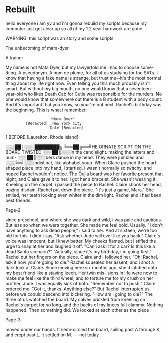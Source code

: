 # Rebuilt
hello everyone i am yv and i'm gonna rebuild my scripts because my computer just got clear up so all of my 1.2 year hardwork are gone

WARNING. this script was an story and some scripts 

The unbecoming of mara-dyer

A trainer

My name is not Mata Dyer, but my 
lawyertold me i had to choose some-
thing. A pseudonym. A nom de plume,
for all of us studying for the SATs.
I know that having a fake name is 
strange, but trust me--it's the most
normal thing about my life right now.
Even telling you this much probably 
isn't smart. But without my big mouth,
no one would know that a seventeen-
year-old who likes Death Cab for Cutie 
was responsible for the murders. No
one would know that somewhere out 
there is a B student with a body count.
And it's important that you know, so 
your're not next.
  Rachel's birthday was the beginning.
This is what i remember.


                        "Mara Dyer"
             [Redacted], New York City
                        Date [Redacted]
                        
                        
1 BEFORE     [Laurelton, Rhode Island]
 
░░░██║░░░
████████╗
╚══██╔══╝HE ORNATE SCRIPT ON THE BOARD TWISTED
░░░██║░░░in the candlelight. making the latters and num-
░░░██║░░░bers dance in my head. They were jumbled and 
░░░╚═╝░░░indistinct, like alphabet soup. When Claire
pushed the heart-shaped piece into my hand, i startled.
I wasn't normally so twitchy, and hoped Rachel wouldn't 
notice. The Oujia board was her favorite present that night,
and Claire gave it to her. I got her a bracelet. She wasn't 
wearing it.
  Kneeling on the carpet, i passed the piece to Rachel. Claire
shook her head, oozing disdain. Rachel put down the piece.
  "It's just a game, Mara." She smiled, her teeth looking even 
whiter in the dim light. Rachel and i had been best friends

Page-2

since preschool, and where she was dark and wild, i was pale
and cautious. But less so when we were together. She made me
feel bold. Usually.
  "I don't have anything to ask dead people," i said to her.
And at sixteen, we're too old for this. i didn't say.
  "Ask whether Jude will ever like you back."
  Claire's voice was innocent, but i knew better. My cheeks
flamed, but i stifled the urge to snap at her and laughed it off.
"Can i ask it for a car? Is this like a dead Santa scenario?"
  "Actually, since it's my birthday, i'm going first." Rachel put
her fingers on the piece. Claire and i followed her.
  "Oh! Rachel, ask it how you're going to die." 
  Rachel squealed her assent, and i shot a dark look at 
Claire. Since moving here six months ago, she'd latched 
onto my best friend like a staving leech. Her twin mis-
sions in life were now to make me feel like the third wheel,
and to torture me for my crush on her brother, Jude. I was 
equally sick of both.
  "Remember not to push," Claire ordered me.
  "Got it, thanks. Anything else?"
  But Rachel interrupted us before we coould descend into 
bickering. "How am i going to die?"
  The three of us watched the board. My calves prickled 
from kneeling on Rachel's carpet for so long, and the backs of
my knees falt clammy. Nothing happened.
  Then something did. We looked at each other as the piece 
  
Page-3

moved under our hands. It semi-circled the board, sailing past 
A through K, and crept past L.
  it settled on M.
  ---not today
